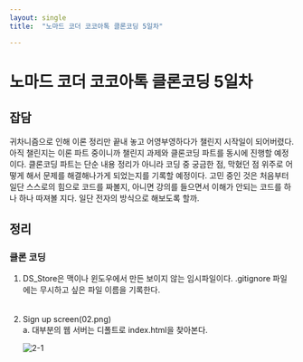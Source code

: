 ```yaml
---
layout: single
title:  "노마드 코더 코코아톡 클론코딩 5일차"

---
```


<h1>노마드 코더 코코아톡 클론코딩 5일차</h1>

<h2>잡담</h2>

귀차니즘으로 인해 이론 정리만 끝내 놓고 어영부영하다가 챌린지 시작일이 되어버렸다. 아직 챌린지는 이론 파트 중이니까 챌린지 과제와 클론코딩 파트를 동시에 진행할 예정이다. 클론코딩 파트는 단순 내용 정리가 아니라 코딩 중 궁금한 점, 막혔던 점 위주로 어떻게 해서 문제를 해결해나가게 되었는지를 기록할 예정이다. 고민 중인 것은 처음부터 일단 스스로의 힘으로 코드를 짜볼지, 아니면 강의를 들으면서 이해가 안되는 코드를 하나 하나 따져볼 지다. 일단 전자의 방식으로 해보도록 할까. 

<h2>정리</h2>

<h3>클론 코딩</h3>

<ol>
    <li>DS_Store은 맥이나 윈도우에서 만든 보이지 않는 임시파일이다. .gitignore 파일에는 무시하고 싶은 파일 이름을 기록한다. </li><br><br>
    <li>Sign up screen(02.png)</li>
    a. 대부분의 웹 서버는 디폴트로 index.html을 찾아본다.<br>

 ![2-1](images/2-1-1675070723064-2.png)
